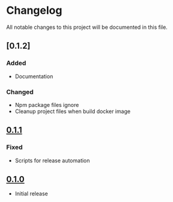 # Changelog

All notable changes to this project will be documented in this file.

## [0.1.2]

### Added

- Documentation

### Changed

- Npm package files ignore
- Cleanup project files when build docker image

## [0.1.1]

### Fixed

- Scripts for release automation

## [0.1.0]

- Initial release

[0.1.1]: https://github.com/4ops/bitcoin-exporter/compare/v0.1.0...v0.1.1
[0.1.0]: https://github.com/4ops/bitcoin-exporter/releases/tag/v0.1.0
